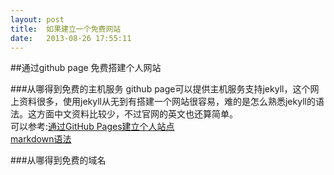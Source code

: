 ```yaml
---
layout: post
title:  如果建立一个免费网站
date:   2013-08-26 17:55:11
---
```


##通过github page 免费搭建个人网站

###从哪得到免费的主机服务
github page可以提供主机服务支持jekyll，这个网上资料很多，使用jekyll从无到有搭建一个网站很容易，难的是怎么熟悉jekyll的语法。这方面中文资料比较少，不过官网的英文也还算简单。  
可以参考:[通过GitHub Pages建立个人站点](http://www.cnblogs.com/purediy/archive/2013/03/07/2948892.html)  
 [markdown语法](http://wowubuntu.com/)

###从哪得到免费的域名
>